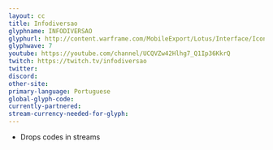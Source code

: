 ```yaml
---
layout: cc
title: Infodiversao 
glyphname: INFODIVERSAO
glyphurl: http://content.warframe.com/MobileExport/Lotus/Interface/Icons/Player/ContentCreators/Infodiversao.png
glyphwave: 7
youtube: https://youtube.com/channel/UCQVZw42Hlhg7_Q1Ip36KkrQ
twitch: https://twitch.tv/infodiversao
twitter: 
discord: 
other-site: 
primary-language: Portuguese
global-glyph-code: 
currently-partnered: 
stream-currency-needed-for-glyph: 
---
```

* Drops codes in streams
